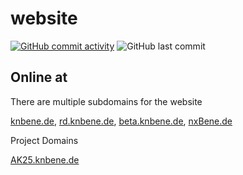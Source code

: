 # website
[![GitHub commit activity](https://img.shields.io/github/commit-activity/t/nxBene/website)](#contributors-)
![GitHub last commit](https://img.shields.io/github/last-commit/nxBene/website)


## Online at

There are multiple subdomains for the website

[knbene.de](https://knbene.de), [rd.knbene.de](https://rd.knbene.de), [beta.knbene.de](https://beta.knbene.de), [nxBene.de](https://nxBene.de)

Project Domains

[AK25.knbene.de](https://AK25.knbene.de)
